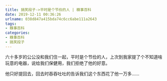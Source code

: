 ```yaml
---
title: 搞笑段子->平时是个节俭的人 | 糗事百科
date: 2019-12-11 00:36:26
urlname: 038d847a415bda74c6cc6abe111a2643
tags: 
- 糗事百科
categories:
- 糗事百科
- 搞笑段子
---
```

六十多岁的公公没和我们住一起，平时是个节俭的人，上次到我家提了个不知道啥玩意的电器，说给我们保健用，我们拒绝了他的好意。

他只好提回去，回去时吞吞吐吐的告诉我们这个东西花了他一万多……


